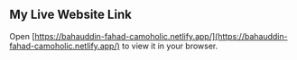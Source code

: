 ## My Live Website Link

Open [https://bahauddin-fahad-camoholic.netlify.app/](https://bahauddin-fahad-camoholic.netlify.app/) to view it in your browser.
